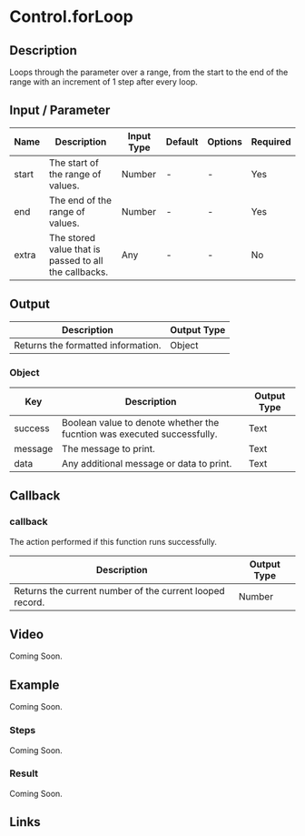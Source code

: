 # Control.forLoop

## Description

Loops through the parameter over a range, from the start to the end of the range with an increment of 1 step after every loop.

## Input / Parameter

| Name | Description | Input Type | Default | Options | Required |
| ------ | ------ | ------ | ------ | ------ | ------ |
| start | The start of the range of values. | Number | - | - | Yes |
| end | The end of the range of values. | Number | - | - | Yes |
| extra | The stored value that is passed to all the callbacks. | Any | - | - | No |

## Output

| Description | Output Type |
| ------ | ------ |
| Returns the formatted information. | Object |

### Object

| Key | Description | Output Type |
| ------ | ------ | ------ |
| success | Boolean value to denote whether the fucntion was executed successfully. | Text |
| message | The message to print. | Text |
| data | Any additional message or data to print. | Text |

## Callback

### callback

The action performed if this function runs successfully.

| Description | Output Type |
| ------ | ------ |
| Returns the current number of the current looped record. | Number |

## Video

Coming Soon.

<!-- Format: [![Video]({image-path}?raw=true)]({url-link}) -->

## Example

Coming Soon.

<!-- Share a scenario, like a user requirements. -->

### Steps

Coming Soon.

<!-- Show the steps and share some screenshots.

1. .....

Format: ![]({image-path}?raw=true) -->

### Result

Coming Soon.

<!-- Explain the output.

Format: ![]({image-path}?raw=true) -->

## Links